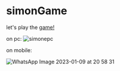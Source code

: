 # simonGame
let's play the <a href="https://1neslihan.github.io/simonGame/">game!</a>


on pc:
![simonepc](https://user-images.githubusercontent.com/30401423/211375483-262ccab9-dcbc-4bb2-af4b-eb1f293b2126.png)

on mobile:


















![WhatsApp Image 2023-01-09 at 20 58 31](https://user-images.githubusercontent.com/30401423/211375647-67862d84-2792-47f0-bef5-45e83085f2f7.jpeg)
